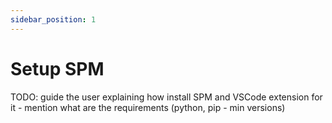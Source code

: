 ```yaml
---
sidebar_position: 1
---
```


# Setup SPM

TODO: guide the user explaining how install SPM and VSCode extension for it - mention what are the requirements (python, pip - min versions)